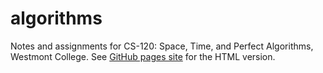# algorithms
Notes and assignments for CS-120: Space, Time, and Perfect Algorithms, Westmont College. See [GitHub pages site](https://djhunter.github.io/algorithms/) for the HTML version.
